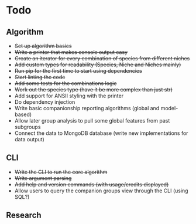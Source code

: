 # Todo

## Algorithm
- ~~Set up algorithm basics~~
- ~~Write a printer that makes console output easy~~
- ~~Create an iterator for every combination of species from different niches~~
- ~~Add custom types for readability (Species, Niche and Niches mainly)~~
- ~~Run pip for the first time to start using dependencies~~
- ~~Start linting the code~~
- ~~Add some tests for the combinations logic~~
- ~~Work out the species type (have it be more complex than just str)~~
- Add support for ANSII styling with the printer
- Do dependency injection
- Write basic companionship reporting algorithms (global and model-based)
- Allow later group analysis to pull some global features from past subgroups
- Connect the data to MongoDB database (write new implementations for data output)

## CLI
- ~~Write the CLI to run the core algorithm~~
- ~~Write argument parsing~~
- ~~Add help and version commands (with usage/credits displayed)~~
- Allow users to query the companion groups view through the CLI (using SQL?)

## Research